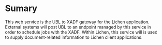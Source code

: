 # Sumary

This web service is the UBL to XADF gateway for the Lichen
application. External systems will post UBL to an endpoint managed by
this service in order to schedule jobs with the XADF. Within Lichen,
this service will is used to supply document-related information to
Lichen client applications.
